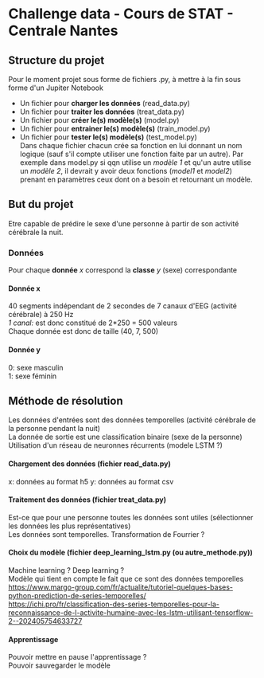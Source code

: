 # Challenge data - Cours de STAT - Centrale Nantes
## Structure du projet
Pour le moment projet sous forme de fichiers .py, à mettre à la fin sous forme d'un Jupiter Notebook  
- Un fichier pour **charger les données** (read_data.py)  
- Un fichier pour **traiter les données** (treat_data.py)  
- Un fichier pour **créer le(s) modèle(s)** (model.py)  
- Un fichier pour **entrainer le(s) modèle(s)** (train_model.py)  
- Un fichier pour **tester le(s) modèle(s)** (test_model.py)  
Dans chaque fichier chacun crée sa fonction en lui donnant un nom logique (sauf s'il compte utiliser une fonction faite par un autre). Par exemple dans model.py si qqn utilise un *modèle 1* et qu'un autre utilise un *modèle 2*, il devrait y avoir deux fonctions (*model1* et *model2*) prenant en paramètres ceux dont on a besoin et retournant un modèle.

## But du projet
Etre capable de prédire le sexe d'une personne à partir de son activité cérébrale la nuit.

### Données
Pour chaque **donnée** *x* correspond la **classe** *y* (sexe) correspondante

#### Donnée x
40 segments indépendant de 2 secondes de 7 canaux d'EEG (activité cérébrale) à 250 Hz  
*1 canal:* est donc constitué de 2*250 = 500 valeurs  
Chaque donnée est donc de taille (40, 7, 500)

#### Donnée y
0: sexe masculin  
1: sexe féminin

## Méthode de résolution
Les données d'entrées sont des données temporelles (activité cérébrale de la personne pendant la nuit)  
La donnée de sortie est une classification binaire (sexe de la personne)  
Utilisation d'un réseau de neuronnes récurrents (modele LSTM ?)

#### Chargement des données (fichier read_data.py)
x: données au format h5
y: données au format csv

#### Traitement des données (fichier treat_data.py)
Est-ce que pour une personne toutes les données sont utiles (sélectionner les données les plus représentatives)  
Les données sont temporelles. Transformation de Fourrier ?

#### Choix du modèle (fichier deep_learning_lstm.py (ou autre_methode.py))
Machine learning ? Deep learning ?  
Modèle qui tient en compte le fait que ce sont des données temporelles  
https://www.margo-group.com/fr/actualite/tutoriel-quelques-bases-python-prediction-de-series-temporelles/  
https://ichi.pro/fr/classification-des-series-temporelles-pour-la-reconnaissance-de-l-activite-humaine-avec-les-lstm-utilisant-tensorflow-2--202405754633727

#### Apprentissage
Pouvoir mettre en pause l'apprentissage ?  
Pouvoir sauvegarder le modèle

